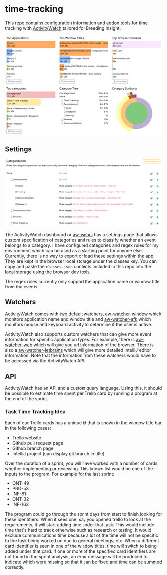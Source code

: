 # time-tracking
This repo contains configuration information and addon tools for time tracking with [ActivityWatch](https://activitywatch.net/) tailored for Breeding Insight.

![Summary](images/summary.jpg?raw=true)

## Settings

![Settings](images/categorization.jpg?raw=true)

The ActivityWatch dashboard or [aw-webui](https://github.com/ActivityWatch/aw-webui) has a settings page that allows custom specification of categories and rules to classify whether an event belongs to a category. I have configured categories and regex rules for my environment which can be used as a starting point for anyone else. Currently, there is no way to export or load these settings within the app. They are kept in the browser local storage under the classes key. You can copy and paste the `classes.json` contents included in this repo into the local storage using the browser dev tools.

The regex rules currently only support the application name or window title from the events. 

## Watchers

ActivityWatch comes with two default watchers, [aw-watcher-window](https://github.com/ActivityWatch/aw-watcher-window) which monitors application name and window title and [aw-watcher-afk](https://github.com/ActivityWatch/aw-watcher-afk) which monitors mouse and keyboard activity to determine if the user is active.

ActivityWatch also supports custom watchers that can give more event information for specific application types. For example, there is [aw-watcher-web](https://github.com/ActivityWatch/aw-watcher-web) which will give you url information of the browser. There is also a [aw-watcher-jetbrains](https://github.com/OlivierMary/aw-watcher-jetbrains) which will give more detailed IntelliJ editor information. Note that the information from these watchers would have to be accessed via the ActivityWatch API.

## API

ActivityWatch has an API and a custom query language. Using this, it should be possible to estimate time spent per Trello card by running a program at the end of the sprint.

### Task Time Tracking Idea

Each of our Trello cards has a unique id that is shown in the window title bar in the following cases:

- Trello website
- Github pull request page
- Github branch page
- IntelliJ project (can display git branch in title)

Over the duration of a sprint, you will have worked with a number of cards whether implementing or reviewing. This known list would be one of the inputs to the program. For example for the last sprint:

- ONT-49
- PRO-53
- INF-81
- ONT-32
- INF-163

The program could go through the sprint days from start to finish looking for these identifiers. When it sees one, say you opened trello to look at the requirements, it will start adding time under that task. This would include time that's hard to track otherwise such as research or testing. It would exclude communications time because a lot of the time will not be specific to the task being worked on due to general meetings, etc. When a different card identifier is seen in one of the window titles, time will switch to being added under that card. If one or more of the specified card identifiers are not found in the sprint analysis, an error message will be produced to indicate which were missing so that it can be fixed and time can be summed correctly.
